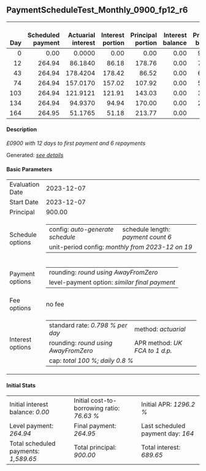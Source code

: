 <h2>PaymentScheduleTest_Monthly_0900_fp12_r6</h2>
<table>
    <thead style="vertical-align: bottom;">
        <th style="text-align: right;">Day</th>
        <th style="text-align: right;">Scheduled payment</th>
        <th style="text-align: right;">Actuarial interest</th>
        <th style="text-align: right;">Interest portion</th>
        <th style="text-align: right;">Principal portion</th>
        <th style="text-align: right;">Interest balance</th>
        <th style="text-align: right;">Principal balance</th>
        <th style="text-align: right;">Total actuarial interest</th>
        <th style="text-align: right;">Total interest</th>
        <th style="text-align: right;">Total principal</th>
    </thead>
    <tr style="text-align: right;">
        <td class="ci00">0</td>
        <td class="ci01" style="white-space: nowrap;">0.00</td>
        <td class="ci02">0.0000</td>
        <td class="ci03">0.00</td>
        <td class="ci04">0.00</td>
        <td class="ci05">0.00</td>
        <td class="ci06">900.00</td>
        <td class="ci07">0.0000</td>
        <td class="ci08">0.00</td>
        <td class="ci09">0.00</td>
    </tr>
    <tr style="text-align: right;">
        <td class="ci00">12</td>
        <td class="ci01" style="white-space: nowrap;">264.94</td>
        <td class="ci02">86.1840</td>
        <td class="ci03">86.18</td>
        <td class="ci04">178.76</td>
        <td class="ci05">0.00</td>
        <td class="ci06">721.24</td>
        <td class="ci07">86.1840</td>
        <td class="ci08">86.18</td>
        <td class="ci09">178.76</td>
    </tr>
    <tr style="text-align: right;">
        <td class="ci00">43</td>
        <td class="ci01" style="white-space: nowrap;">264.94</td>
        <td class="ci02">178.4204</td>
        <td class="ci03">178.42</td>
        <td class="ci04">86.52</td>
        <td class="ci05">0.00</td>
        <td class="ci06">634.72</td>
        <td class="ci07">264.6044</td>
        <td class="ci08">264.60</td>
        <td class="ci09">265.28</td>
    </tr>
    <tr style="text-align: right;">
        <td class="ci00">74</td>
        <td class="ci01" style="white-space: nowrap;">264.94</td>
        <td class="ci02">157.0170</td>
        <td class="ci03">157.02</td>
        <td class="ci04">107.92</td>
        <td class="ci05">0.00</td>
        <td class="ci06">526.80</td>
        <td class="ci07">421.6214</td>
        <td class="ci08">421.62</td>
        <td class="ci09">373.20</td>
    </tr>
    <tr style="text-align: right;">
        <td class="ci00">103</td>
        <td class="ci01" style="white-space: nowrap;">264.94</td>
        <td class="ci02">121.9121</td>
        <td class="ci03">121.91</td>
        <td class="ci04">143.03</td>
        <td class="ci05">0.00</td>
        <td class="ci06">383.77</td>
        <td class="ci07">543.5334</td>
        <td class="ci08">543.53</td>
        <td class="ci09">516.23</td>
    </tr>
    <tr style="text-align: right;">
        <td class="ci00">134</td>
        <td class="ci01" style="white-space: nowrap;">264.94</td>
        <td class="ci02">94.9370</td>
        <td class="ci03">94.94</td>
        <td class="ci04">170.00</td>
        <td class="ci05">0.00</td>
        <td class="ci06">213.77</td>
        <td class="ci07">638.4705</td>
        <td class="ci08">638.47</td>
        <td class="ci09">686.23</td>
    </tr>
    <tr style="text-align: right;">
        <td class="ci00">164</td>
        <td class="ci01" style="white-space: nowrap;">264.95</td>
        <td class="ci02">51.1765</td>
        <td class="ci03">51.18</td>
        <td class="ci04">213.77</td>
        <td class="ci05">0.00</td>
        <td class="ci06">0.00</td>
        <td class="ci07">689.6470</td>
        <td class="ci08">689.65</td>
        <td class="ci09">900.00</td>
    </tr>
</table>
<h4>Description</h4>
<p><i>£0900 with 12 days to first payment and 6 repayments</i></p>
<p>Generated: <i><a href="../GeneratedDate.md">see details</a></i></p>
<h4>Basic Parameters</h4>
<table>
    <tr>
        <td>Evaluation Date</td>
        <td>2023-12-07</td>
    </tr>
    <tr>
        <td>Start Date</td>
        <td>2023-12-07</td>
    </tr>
    <tr>
        <td>Principal</td>
        <td>900.00</td>
    </tr>
    <tr>
        <td>Schedule options</td>
        <td>
            <table>
                <tr>
                    <td>config: <i>auto-generate schedule</i></td>
                    <td>schedule length: <i><i>payment count</i> 6</i></td>
                </tr>
                <tr>
                    <td colspan="2" style="white-space: nowrap;">unit-period config: <i>monthly from 2023-12 on 19</i></td>
                </tr>
            </table>
        </td>
    </tr>
    <tr>
        <td>Payment options</td>
        <td>
            <table>
                <tr>
                    <td>rounding: <i>round using AwayFromZero</i></td>
                </tr>
                <tr>
                    <td>level-payment option: <i>similar&nbsp;final&nbsp;payment</i></td>
                </tr>
            </table>
        </td>
    </tr>
    <tr>
        <td>Fee options</td>
        <td>no fee
        </td>
    </tr>
    <tr>
        <td>Interest options</td>
        <td>
            <table>
                <tr>
                    <td>standard rate: <i>0.798 % per day</i></td>
                    <td>method: <i>actuarial</i></td>
                </tr>
                <tr>
                    <td>rounding: <i>round using AwayFromZero</i></td>
                    <td>APR method: <i>UK FCA to 1 d.p.</i></td>
                </tr>
                <tr>
                    <td colspan="2">cap: <i>total 100 %; daily 0.8 %</td>
                </tr>
            </table>
        </td>
    </tr>
</table>
<h4>Initial Stats</h4>
<table>
    <tr>
        <td>Initial interest balance: <i>0.00</i></td>
        <td>Initial cost-to-borrowing ratio: <i>76.63 %</i></td>
        <td>Initial APR: <i>1296.2 %</i></td>
    </tr>
    <tr>
        <td>Level payment: <i>264.94</i></td>
        <td>Final payment: <i>264.95</i></td>
        <td>Last scheduled payment day: <i>164</i></td>
    </tr>
    <tr>
        <td>Total scheduled payments: <i>1,589.65</i></td>
        <td>Total principal: <i>900.00</i></td>
        <td>Total interest: <i>689.65</i></td>
    </tr>
</table>